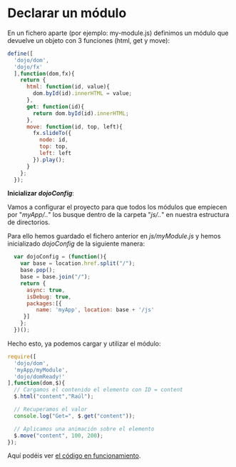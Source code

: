 # Declarar un módulo

En un fichero aparte (por ejemplo: my-module.js) definimos un módulo que
devuelve un objeto con 3 funciones (html, get y move):

```javascript
define([
  'dojo/dom',
  'dojo/fx'
  ],function(dom,fx){
    return {
      html: function(id, value){
        dom.byId(id).innerHTML = value;
      },
      get: function(id){
        return dom.byId(id).innerHTML;
      },
      move: function(id, top, left){
        fx.slideTo({
          node: id,
          top: top,
          left: left
        }).play();
      }
    };
  });
```

**Inicializar _dojoConfig_**:

Vamos a configurar el proyecto para que todos los módulos que empiecen
por "_myApp/.._" los busque dentro de la carpeta "_js/.._" en nuestra estructura de directorios.

Para ello hemos guardado el fichero anterior en _js/myModule.js_ y hemos
inicializado _dojoConfig_ de la siguiente manera:

```javascript
  var dojoConfig = (function(){
    var base = location.href.split("/");
    base.pop();
    base = base.join("/");
    return {
      async: true,
      isDebug: true,
      packages:[{
         name: 'myApp', location: base + '/js'
     }]
    };
  })();
```

Hecho esto, ya podemos cargar y utilizar el módulo:

```javascript
require([
  'dojo/dom',
  'myApp/myModule',
  'dojo/domReady!'
],function(dom,$){
  // Cargamos el contenido el elemento con ID = content
  $.html("content","Raúl");

  // Recuperamos el valor
  console.log("Get=", $.get("content"));

  // Aplicamos una animación sobre el elemento
  $.move("content", 100, 200);
});
```

Aquí podéis ver [el código en funcionamiento](http://esri-es.github.io/iniciacion-a-dojo/tutoriales/declarar-un-modulo/index.html).
